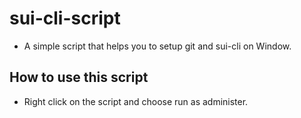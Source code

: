 # sui-cli-script

- A simple script that helps you to setup git and sui-cli on Window.

## How to use this script

- Right click on the script and choose run as administer.
